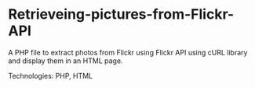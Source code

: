 # Retrieveing-pictures-from-Flickr-API
<p>A PHP file to extract photos from Flickr using Flickr API using cURL library and display them in an HTML page.</p>

Technologies: PHP, HTML

